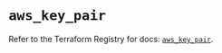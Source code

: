 # `aws_key_pair`

Refer to the Terraform Registry for docs: [`aws_key_pair`](https://registry.terraform.io/providers/hashicorp/aws/6.7.0/docs/resources/key_pair).
